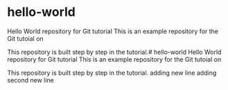 # hello-world
Hello World repository for Git tutorial
This is an example repository for the Git tutoial on

This repository is built step by step in the tutorial.# hello-world
Hello World repository for Git tutorial
This is an example repository for the Git tutoial on

This repository is built step by step in the tutorial.
adding new line
adding second new line
